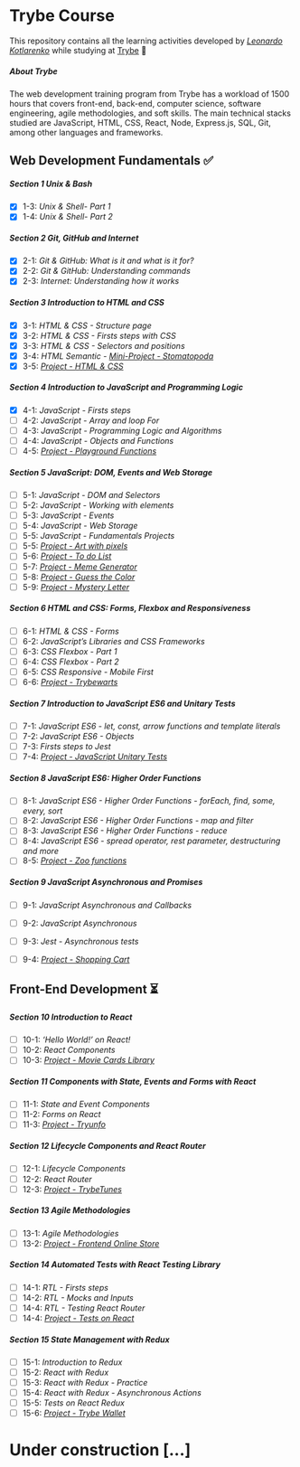 # Trybe Course

This repository contains all the learning activities developed by _[Leonardo Kotlarenko](https://www.linkedin.com/in/lkotlarenko)_ while studying at [Trybe](https://www.betrybe.com/) :rocket:

##### About Trybe

The web development training program from Trybe has a workload of 1500 hours that covers front-end, back-end, computer science, software engineering, agile methodologies, and soft skills.
The main technical stacks studied are JavaScript, HTML, CSS, React, Node, Express.js, SQL, Git, among other languages and frameworks.

<!-- Thanks to https://github.com/larissajuliavsa for translating most of this readme template :D -->

## Web Development Fundamentals :white_check_mark:

##### Section 1 Unix & Bash

- [x] 1-3: _Unix & Shell- Part 1_
- [x] 1-4: _Unix & Shell- Part 2_

##### Section 2 Git, GitHub and Internet

- [x] 2-1: _Git & GitHub: What is it and what is it for?_
- [x] 2-2: _Git & GitHub: Understanding commands_
- [x] 2-3: _Internet: Understanding how it works_

##### Section 3 Introduction to HTML and CSS

- [x] 3-1: _HTML & CSS - Structure page_
- [x] 3-2: _HTML & CSS - Firsts steps with CSS_
- [x] 3-3: _HTML & CSS - Selectors and positions_
- [x] 3-4: _HTML Semantic - [Mini-Project - Stomatopoda](https://lkotlarenko.github.io/stomatopoda)_
- [x] 3-5: _[Project - HTML & CSS](https://github.com/lkotlarenko/lessons-learned)_

##### Section 4 Introduction to JavaScript and Programming Logic

- [x] 4-1: _JavaScript - Firsts steps_
- [ ] 4-2: _JavaScript - Array and loop For_
- [ ] 4-3: _JavaScript - Programming Logic and Algorithms_
- [ ] 4-4: _JavaScript - Objects and Functions_
- [ ] 4-5: _[Project - Playground Functions]()_

##### Section 5 JavaScript: DOM, Events and Web Storage

- [ ] 5-1: _JavaScript - DOM and Selectors_
- [ ] 5-2: _JavaScript - Working with elements_
- [ ] 5-3: _JavaScript - Events_
- [ ] 5-4: _JavaScript - Web Storage_
- [ ] 5-5: _JavaScript - Fundamentals Projects_
- [ ] 5-5: _[Project - Art with pixels]()_
- [ ] 5-6: _[Project - To do List]()_
- [ ] 5-7: _[Project - Meme Generator]()_
- [ ] 5-8: _[Project - Guess the Color]()_
- [ ] 5-9: _[Project - Mystery Letter]()_

##### Section 6 HTML and CSS: Forms, Flexbox and Responsiveness

- [ ] 6-1: _HTML & CSS - Forms_
- [ ] 6-2: _JavaScript’s Libraries and CSS Frameworks_
- [ ] 6-3: _CSS Flexbox - Part 1_
- [ ] 6-4: _CSS Flexbox - Part 2_
- [ ] 6-5: _CSS Responsive - Mobile First_
- [ ] 6-6: _[Project - Trybewarts]()_

##### Section 7 Introduction to JavaScript ES6 and Unitary Tests

- [ ] 7-1: _JavaScript ES6 - let, const, arrow functions and template literals_
- [ ] 7-2: _JavaScript ES6 - Objects_
- [ ] 7-3: _Firsts steps to Jest_
- [ ] 7-4: _[Project - JavaScript Unitary Tests]()_

##### Section 8 JavaScript ES6: Higher Order Functions

- [ ] 8-1: _JavaScript ES6 - Higher Order Functions - forEach, find, some, every, sort_
- [ ] 8-2: _JavaScript ES6 - Higher Order Functions - map and filter_
- [ ] 8-3: _JavaScript ES6 - Higher Order Functions - reduce_
- [ ] 8-4: _JavaScript ES6 - spread operator, rest parameter, destructuring and more_
- [ ] 8-5: _[Project - Zoo functions]()_

##### Section 9 JavaScript Asynchronous and Promises

- [ ] 9-1: _JavaScript Asynchronous and Callbacks_
- [ ] 9-2: _JavaScript Asynchronous_
- [ ] 9-3: _Jest - Asynchronous tests_
- [ ] 9-4: _[Project - Shopping Cart]()_


## Front-End Development :hourglass_flowing_sand:

##### Section 10 Introduction to React

- [ ] 10-1: _‘Hello World!’ on React!_
- [ ] 10-2: _React Components_
- [ ] 10-3: _[Project - Movie Cards Library]()_

##### Section 11 Components with State, Events and Forms with React

- [ ] 11-1: _State and Event Components_
- [ ] 11-2: _Forms on React_
- [ ] 11-3: _[Project - Tryunfo]()_

##### Section 12 Lifecycle Components and React Router

- [ ] 12-1: _Lifecycle Components_
- [ ] 12-2: _React Router_
- [ ] 12-3: _[Project - TrybeTunes]()_

##### Section 13 Agile Methodologies

- [ ] 13-1: _Agile Methodologies_
- [ ] 13-2: _[Project - Frontend Online Store]()_

##### Section 14 Automated Tests with React Testing Library

- [ ] 14-1: _RTL - Firsts steps_
- [ ] 14-2: _RTL - Mocks and Inputs_
- [ ] 14-4: _RTL - Testing React Router_
- [ ] 14-4: _[Project - Tests on React]()_

##### Section 15 State Management with Redux

- [ ] 15-1: _Introduction to Redux_
- [ ] 15-2: _React with Redux_
- [ ] 15-3: _React with Redux - Practice_
- [ ] 15-4: _React with Redux - Asynchronous Actions_
- [ ] 15-5: _Tests on React Redux_
- [ ] 15-6: _[Project - Trybe Wallet]()_

# Under construction [...]

<!-- ##### Section 17 Trivia

- [ ] 17-1: _[Project - Trivia Game]()_

##### Section 18 Context Api and React Hooks

- [ ] 18-1: _Context API React_
- [ ] 18-2: _React Hooks - useState and useContext_
- [ ] 18-3: _React Hooks - useEffect and Hooks customizados_
- [ ] 18-4: _[Project - StarWars Datatable com Context API e Hooks]()_

##### Bloco 19: Projeto Final de Front-end

- [ ] 19-1: _[Project - App de Receitas]()_

## Desenvolvimento Back-end :hourglass_flowing_sand:

##### Bloco 20: Introdução - Bancos de dados relacionais

- [ ] 20-1: _Banco de dados SQL_
- [ ] 20-2: _Encontrando dados em um banco de dados_
- [ ] 20-3: _Filtrando dados de forma específica_
- [ ] 20-4: _Manipulando tabelas_
- [ ] 20-5: _[Project - All For One]()_

##### Bloco 21: Bancos de dados relacionais

- [ ] 21-1: _Funções mais usadas no SQL_
- [ ] 21-2: _Descomplicando JOINs e UNIONs_
- [ ] 21-3: _Stored Routines & Subqueries_
- [ ] 21-4: _[Project - Vocabulary Booster]()_

##### Bloco 22: Bancos de dados relacionais

- [ ] 22-1: _Transformando ideias em um modelo de banco de dados_
- [ ] 22-2: _Normalização, Formas Normais e Dumps_
- [ ] 22-2: _Transformando ideias em um modelo de banco de dados - Parte 2_
- [ ] 22-3: _[Project - One For All]()_

##### Bloco 23: Introdução - NoSQL

- [ ] 23-1: _MongoDB - Introdução_
- [ ] 23-2: _Filter Operators_
- [ ] 23-3: _[Project - Data Flights]()_

##### Bloco 24: Updates

- [ ] 24-1: _Updates Simples_
- [ ] 24-2: _Updates Complexos - Arrays - Parte 1_
- [ ] 24-3: _Updates Complexos - Arrays - Parte 2_
- [ ] 24-4: _[Project - Commerce]()_

##### Bloco 25: Aggregation Framework

- [ ] 25-1: _Aggregation Framework - Part 1_
- [ ] 25-2: _Aggregation Framework - Part 2_
- [ ] 25-3: _[Project - Aggregations]()_

##### Bloco 26: Intro - NodeJS

- [ ] 26-1: _NodeJS - Introdução_
- [ ] 26-2: _NodeJS - Fluxo Assíncrono_
- [ ] 26-3: _NodeJS - Arquitetura_
- [ ] 26-4: _[Project - A CLI of Ice and Fire]()_

##### Bloco 27: NodeJS

- [ ] 27-1: _Express: HTTP com Node.js_
- [ ] 27-2: _Arquitetura de Software - Introdução ao MVC_
- [ ] 27-3: _[Project - Cookmaster]()_

##### Bloco 28: NodeJS

- [ ] 28-1: _Arquitetura de Software - Camada de Serviço_
- [ ] 28-2: _Arquitetura web - Rest e Restful_
- [ ] 28-3: _[Project - Store Manager]()_

##### Bloco 29: NodeJS

- [ ] 29-1: _NodeJS - JWT - (JSON Web Token)_
- [ ] 29-2: _NodeJS - Upload de arquivos com Multer_
- [ ] 29-3: _[Project - Cookmaster V2]()_

##### Bloco 30: Introdução - Deploy

- [ ] 30-1: _Infraestrutura - Deploy com Heroku_
- [ ] 30-2: _Deploy - Gerenciadores de Processos_
- [ ] 30-3: _[Project - Stranger Things]()_

##### Bloco 31: Projeto

- [ ] 31-1: _[Project - Trybeer]()_

##### Bloco 32: Arquitetura de Software

- [ ] 32-1: _Arquitetura - Princípios SOLID_
- [ ] 32-2: _ORM - Interface da aplicação com o banco de dados_
- [ ] 32-3: _Arquitetura de Software - DDD_
- [ ] 32-4: _Boas práticas na escrita de testes_
- [ ] 32-3: _[Project - API de Blogs]()_

##### Bloco 33: Sockets

- [ ] 30-1: _Sockets - TCP/UDP & NET_
- [ ] 30-2: _Sockets - Socket.io_
- [ ] 30-3: _[Project - Webchat]()_

##### Bloco 34: Projeto

- [ ] 34-1: _[Project - Trybeer V2]()_

## Ciência da Computação :hourglass_flowing_sand:

##### Bloco 35: Introdução - Ciência da Computação

- [ ] 35-1: _Arquitetura de Computadores_
- [ ] 35-2: _Arquitetura de redes_
- [ ] 35-3: _Redes de computadores, ferramentas e segurança_
- [ ] 35-4: _[Project - Explorando os protocolos]()_

##### Bloco 36: Python

- [ ] 35-1: _Aprendendo Python_
- [ ] 35-2: _Testes e Exceções_
- [ ] 35-3: _Entrada e Saída de dados_
- [ ] 36-4: _Entrada e Saída de dados_
- [ ] 35-5: _[Project - Tech news]()_ -->

